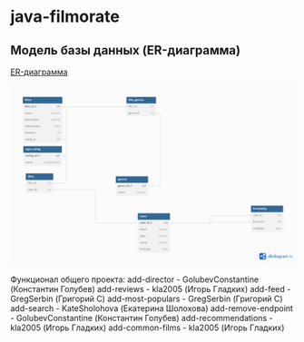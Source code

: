 # java-filmorate

## Модель базы данных (ER-диаграмма)

[ER-диаграмма](https://dbdiagram.io/d/6683bd8b9939893daece3ba6)

![Схема](filmorate.png)

Функционал общего проекта:
add-director - GolubevConstantine (Константин Голубев)
add-reviews - kla2005 (Игорь Гладких)
add-feed - GregSerbin (Григорий С)
add-most-populars - GregSerbin (Григорий С)
add-search - KateSholohova (Екатерина Шолохова)
add-remove-endpoint - GolubevConstantine (Константин Голубев)
add-recommendations - kla2005 (Игорь Гладких)
add-common-films - kla2005 (Игорь Гладких)